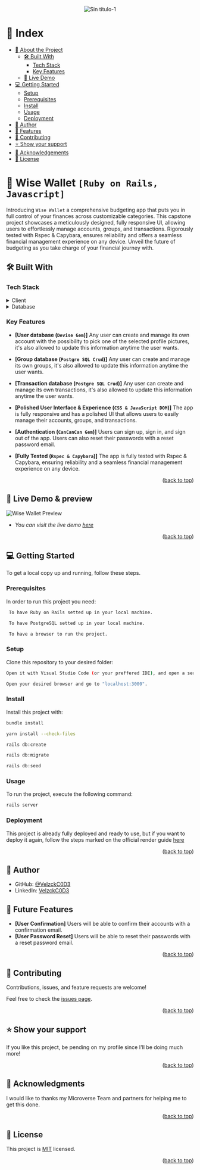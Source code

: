 <a name="readme-top"></a>

<div align="center">
  <img src="https://github.com/VelzckC0D3/SQL_Database/assets/92229666/64c8d8a7-b625-4a25-847a-ea02e00df2f4" alt="Sin título-1">
</div>
<!-- TABLE OF CONTENTS -->

# 📗 Index

- [📖 About the Project](#about-project)
  - [🛠 Built With](#built-with)
    - [Tech Stack](#tech-stack)
    - [Key Features](#key-features)
  - [🚀 Live Demo](#live-demo)
- [💻 Getting Started](#getting-started)
  - [Setup](#setup)
  - [Prerequisites](#prerequisites)
  - [Install](#install)
  - [Usage](#usage)
  - [Deployment](#deployment)
- [👥 Author](#author)
- [🔭 Features](#features)
- [🤝 Contributing](#contributing)
- [⭐️ Show your support](#support)
- [🙏 Acknowledgements](#acknowledgements)
- [📝 License](#license)

<!-- PROJECT DESCRIPTION -->

# 📖 Wise Wallet `[Ruby on Rails, Javascript]` <a name="about-project"></a>

Introducing `Wise Wallet` a comprehensive budgeting app that puts you in full control of your finances across customizable categories. This capstone project showcases a meticulously designed, fully responsive UI, allowing users to effortlessly manage accounts, groups, and transactions. Rigorously tested with Rspec & Capybara, ensures reliability and offers a seamless financial management experience on any device. Unveil the future of budgeting as you take charge of your financial journey with.

## 🛠 Built With <a name="built-with"></a>

### Tech Stack <a name="tech-stack"></a>

<details>
    <summary>Client</summary>
        <ul>
            <li><a href="https://rubyonrails.org/">Ruby on Rails</a></li>
        </ul>
</details>

<details>
<summary>Database</summary>
        <ul>
            <li><a href="https://www.postgresql.org/">PostgreSQL</a></li>
        </ul>
</details>

<!-- Features -->

### Key Features <a name="key-features"></a>

- **[User database (`Devise Gem`)]** Any user can create and manage its own account with the possibility to pick one of the selected profile pictures, it's also allowed to update this information anytime the user wants.

- **[Group database (`Postgre SQL Crud`)]** Any user can create and manage its own groups, it's also allowed to update this information anytime the user wants.

- **[Transaction database (`Postgre SQL Crud`)]** Any user can create and manage its own transactions, it's also allowed to update this information anytime the user wants.

- **[Polished User Interface & Experience (`CSS & JavaScript DOM`)]** The app is fully responsive and has a polished UI that allows users to easily manage their accounts, groups, and transactions.

- **[Authentication (`CanCanCan Gem`)]** Users can sign up, sign in, and sign out of the app. Users can also reset their passwords with a reset password email.

- **[Fully Tested (`Rspec & Capybara`)]** The app is fully tested with Rspec & Capybara, ensuring reliability and a seamless financial management experience on any device.

<p align="right">(<a href="#readme-top">back to top</a>)</p>

<!-- LIVE DEMO -->

## 🚀 Live Demo & preview <a name="live-demo"></a>

![Wise Wallet Preview](https://PREVIEWGIFLINK.COM)

- _You can visit the live demo [here](https://rails-eb2s.onrender.com/)_

<p align="right">(<a href="#readme-top">back to top</a>)</p>

<!-- GETTING STARTED -->

## 💻 Getting Started <a name="getting-started"></a>

To get a local copy up and running, follow these steps.

### Prerequisites

In order to run this project you need:

```sh
 To have Ruby on Rails setted up in your local machine.
```

```sh
 To have PostgreSQL setted up in your local machine.
```

```sh
 To have a browser to run the project.
```

### Setup

Clone this repository to your desired folder:

```sh
Open it with Visual Studio Code (or your preffered IDE), and open a server with "Rails -s".
```

```sh
Open your desired browser and go to "localhost:3000".
```

### Install

Install this project with:

```sh
bundle install

yarn install --check-files

rails db:create

rails db:migrate

rails db:seed
```

### Usage

To run the project, execute the following command:

```sh
rails server
```

### Deployment

This project is already fully deployed and ready to use, but if you want to deploy it again, follow the steps marked on the official render guide [here](https://render.com/docs/deploy-rails)

<p align="right">(<a href="#readme-top">back to top</a>)</p>

<!-- AUTHOR -->

## 👥 Author <a name="author"></a>

- GitHub: [@VelzckC0D3](https://github.com/VelzckC0D3)
- LinkedIn: [VelzckC0D3](https://www.linkedin.com/in/velzckcode/)

<!-- FEATURES -->

## 🔭 Future Features <a name="features"></a>

- **[User Confirmation]** Users will be able to confirm their accounts with a confirmation email.
- **[User Password Reset]** Users will be able to reset their passwords with a reset password email.

<p align="right">(<a href="#readme-top">back to top</a>)</p>

<!-- CONTRIBUTING -->

## 🤝 Contributing <a name="contributing"></a>

Contributions, issues, and feature requests are welcome!

Feel free to check the [issues page](../../issues/).

<p align="right">(<a href="#readme-top">back to top</a>)</p>

<!-- SUPPORT -->

## ⭐️ Show your support <a name="support"></a>

If you like this project, be pending on my profile since I'll be doing much more!

<p align="right">(<a href="#readme-top">back to top</a>)</p>

<!-- ACKNOWLEDGEMENTS -->

## 🙏 Acknowledgments <a name="acknowledgements"></a>

I would like to thanks my Microverse Team and partners for helping me to get this done.

<p align="right">(<a href="#readme-top">back to top</a>)</p>

<!-- LICENSE -->

## 📝 License <a name="license"></a>

This project is [MIT](./LICENSE) licensed.

<p align="right">(<a href="#readme-top">back to top</a>)</p>
